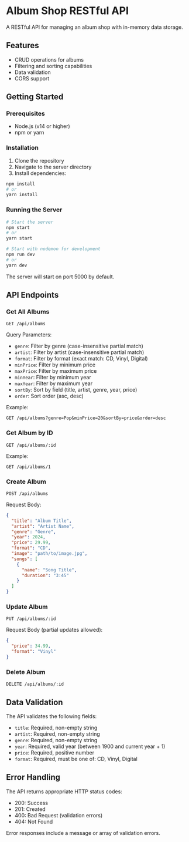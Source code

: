 # Album Shop RESTful API

A RESTful API for managing an album shop with in-memory data storage.

## Features

- CRUD operations for albums
- Filtering and sorting capabilities
- Data validation
- CORS support

## Getting Started

### Prerequisites

- Node.js (v14 or higher)
- npm or yarn

### Installation

1. Clone the repository
2. Navigate to the server directory
3. Install dependencies:

```bash
npm install
# or
yarn install
```

### Running the Server

```bash
# Start the server
npm start
# or
yarn start

# Start with nodemon for development
npm run dev
# or
yarn dev
```

The server will start on port 5000 by default.

## API Endpoints

### Get All Albums

```
GET /api/albums
```

Query Parameters:
- `genre`: Filter by genre (case-insensitive partial match)
- `artist`: Filter by artist (case-insensitive partial match)
- `format`: Filter by format (exact match: CD, Vinyl, Digital)
- `minPrice`: Filter by minimum price
- `maxPrice`: Filter by maximum price
- `minYear`: Filter by minimum year
- `maxYear`: Filter by maximum year
- `sortBy`: Sort by field (title, artist, genre, year, price)
- `order`: Sort order (asc, desc)

Example:
```
GET /api/albums?genre=Pop&minPrice=20&sortBy=price&order=desc
```

### Get Album by ID

```
GET /api/albums/:id
```

Example:
```
GET /api/albums/1
```

### Create Album

```
POST /api/albums
```

Request Body:
```json
{
  "title": "Album Title",
  "artist": "Artist Name",
  "genre": "Genre",
  "year": 2024,
  "price": 29.99,
  "format": "CD",
  "image": "path/to/image.jpg",
  "songs": [
    {
      "name": "Song Title",
      "duration": "3:45"
    }
  ]
}
```

### Update Album

```
PUT /api/albums/:id
```

Request Body (partial updates allowed):
```json
{
  "price": 34.99,
  "format": "Vinyl"
}
```

### Delete Album

```
DELETE /api/albums/:id
```

## Data Validation

The API validates the following fields:
- `title`: Required, non-empty string
- `artist`: Required, non-empty string
- `genre`: Required, non-empty string
- `year`: Required, valid year (between 1900 and current year + 1)
- `price`: Required, positive number
- `format`: Required, must be one of: CD, Vinyl, Digital

## Error Handling

The API returns appropriate HTTP status codes:
- 200: Success
- 201: Created
- 400: Bad Request (validation errors)
- 404: Not Found

Error responses include a message or array of validation errors. 